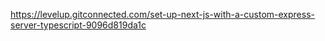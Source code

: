 https://levelup.gitconnected.com/set-up-next-js-with-a-custom-express-server-typescript-9096d819da1c
